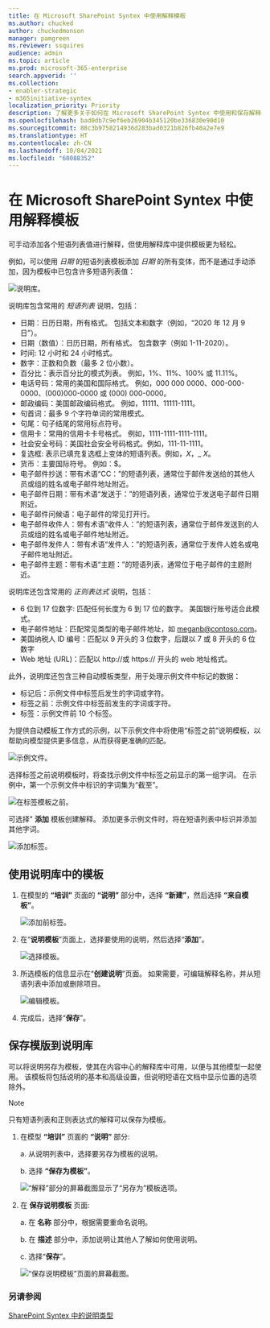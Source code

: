 ```yaml
---
title: 在 Microsoft SharePoint Syntex 中使用解释模板
ms.author: chucked
author: chuckedmonson
manager: pamgreen
ms.reviewer: ssquires
audience: admin
ms.topic: article
ms.prod: microsoft-365-enterprise
search.appverid: ''
ms.collection:
- enabler-strategic
- m365initiative-syntex
localization_priority: Priority
description: 了解更多关于如何在 Microsoft SharePoint Syntex 中使用和保存解释模板。
ms.openlocfilehash: bad0db7c9ef6eb26904b345120be336830e90d10
ms.sourcegitcommit: 88c3b9758214936d283bad0321b826fb40a2e7e9
ms.translationtype: HT
ms.contentlocale: zh-CN
ms.lasthandoff: 10/04/2021
ms.locfileid: "60088352"
---
```

# <a name="use-explanation-templates-in-microsoft-sharepoint-syntex"></a>在 Microsoft SharePoint Syntex 中使用解释模板

可手动添加各个短语列表值进行解释，但使用解释库中提供模板更为轻松。

例如，可以使用 *日期* 的短语列表模板添加 *日期* 的所有变体，而不是通过手动添加，因为模板中已包含许多短语列表值：

![说明库。](../media/content-understanding/explanation-template.png)

说明库包含常用的 *短语列表* 说明，包括：

- 日期：日历日期，所有格式。 包括文本和数字（例如，“2020 年 12 月 9 日”）。
- 日期（数值）：日历日期，所有格式。 包含数字（例如 1-11-2020）。
- 时间: 12 小时和 24 小时格式。
- 数字：正数和负数（最多 2 位小数）。
- 百分比：表示百分比的模式列表。 例如，1%、11%、100% 或 11.11%。
- 电话号码：常用的美国和国际格式。 例如，000 000 0000、000-000-0000、(000)000-0000 或 (000) 000-0000。
- 邮政编码：美国邮政编码格式。 例如，11111、11111-1111。
- 句首词：最多 9 个字符单词的常用模式。
- 句尾：句子结尾的常用标点符号。
- 信用卡：常用的信用卡卡号格式。 例如，1111-1111-1111-1111。
- 社会安全号码：美国社会安全号码格式。例如，111-11-1111。
- 复选框: 表示已填充复选框上变体的短语列表。例如，_X_，_ _X_。
- 货币：主要国际符号。 例如：$。
- 电子邮件抄送：带有术语“CC：”的短语列表，通常位于邮件发送给的其他人员或组的姓名或电子邮件地址附近。
- 电子邮件日期：带有术语“发送于：”的短语列表，通常位于发送电子邮件日期附近。
- 电子邮件问候语：电子邮件的常见打开行。
- 电子邮件收件人：带有术语“收件人：”的短语列表，通常位于邮件发送到的人员或组的姓名或电子邮件地址附近。
- 电子邮件发件人：带有术语“发件人：”的短语列表，通常位于发件人姓名或电子邮件地址附近。
- 电子邮件主题：带有术语“主题：”的短语列表，通常位于电子邮件的主题附近。

说明库还包含常用的 *正则表达式* 说明，包括：

- 6 位到 17 位数字: 匹配任何长度为 6 到 17 位的数字。 美国银行账号适合此模式。
- 电子邮件地址：匹配常见类型的电子邮件地址，如 meganb@contoso.com。
- 美国纳税人 ID 编号：匹配以 9 开头的 3 位数字，后跟以 7 或 8 开头的 6 位数字
- Web 地址 (URL)：匹配以 http://或 https:// 开头的 web 地址格式。

此外，说明库还包含三种自动模板类型，用于处理示例文件中标记的数据：

- 标记后：示例文件中标签后发生的字词或字符。
- 标签之前：示例文件中标签前发生的字词或字符。
- 标签：示例文件前 10 个标签。

为提供自动模板工作方式的示例，以下示例文件中将使用“标签之前”说明模板，以帮助向模型提供更多信息，从而获得更准确的匹配。

![示例文件。](../media/content-understanding/before-label.png)

选择标签之前说明模板时，将查找示例文件中标签之前显示的第一组字词。 在示例中，第一个示例文件中标识的字词集为“截至”。

![在标签模板之前。](../media/content-understanding/before-label-explanation.png)

可选择" **添加** 模板创建解释。 添加更多示例文件时，将在短语列表中标识并添加其他字词。

![添加标签。](../media/content-understanding/before-label-add.png)

## <a name="use-a-template-from-the-explanation-library"></a>使用说明库中的模板

1. 在模型的 **“培训”** 页面的 **“说明”** 部分中，选择 **“新建”**，然后选择 **“来自模板”**。

   ![添加前标签。](../media/content-understanding/from-template.png)

2.  在“**说明模板**”页面上，选择要使用的说明，然后选择“**添加**”。

    ![选择模板。](../media/content-understanding/phone-template.png)

3. 所选模板的信息显示在“**创建说明**”页面。 如果需要，可编辑解释名称，并从短语列表中添加或删除项目。

    ![编辑模板。](../media/content-understanding/phone-template-live.png)

4. 完成后，选择“**保存**”。

## <a name="save-a-template-to-the-explanation-library"></a>保存模版到说明库

可以将说明另存为模板，使其在内容中心的解释库中可用，以便与其他模型一起使用。 该模板将包括说明的基本和高级设置，但说明短语在文档中显示位置的选项除外。

> [!NOTE]
> 只有短语列表和正则表达式的解释可以保存为模板。

1. 在模型 **“培训”** 页面的 **“说明”** 部分:

   a. 从说明列表中，选择要另存为模板的说明。

   b. 选择 **“保存为模板”**。

    ![“解释”部分的屏幕截图显示了“另存为”模板选项。](../media/content-understanding/explanation-save-as-template.png)

2. 在 **保存说明模板** 页面:

   a. 在 **名称** 部分中，根据需要重命名说明。

   b. 在 **描述** 部分中，添加说明让其他人了解如何使用说明。

   c. 选择“**保存**”。

    ![“保存说明模板”页面的屏幕截图。](../media/content-understanding/save-explanation-template.png)

### <a name="see-also"></a>另请参阅

[SharePoint Syntex 中的说明类型](explanation-types-overview.md)
